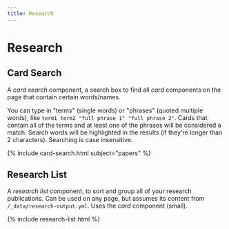 ```yaml
---
title: Research
---
```


# <i class="fas fa-microscope"></i>Research

## Card Search

A _card search_ component, a search box to find all _card_ components on the page that contain certain words/names.

You can type in "terms" (single words) or "phrases" (quoted multiple words), like `term1 term2 "full phrase 1" "full phrase 2"`.
Cards that contain all of the terms and at least one of the phrases will be considered a match.
Search words will be highlighted in the results (if they're longer than 2 characters).
Searching is case insensitive.

{% include card-search.html subject="papers" %}

## Research List

A _research list_ component, to sort and group all of your research publications.
Can be used on any page, but assumes its content from `/_data/research-output.yml`.
Uses the _card_ component (small).

{% include research-list.html %}
